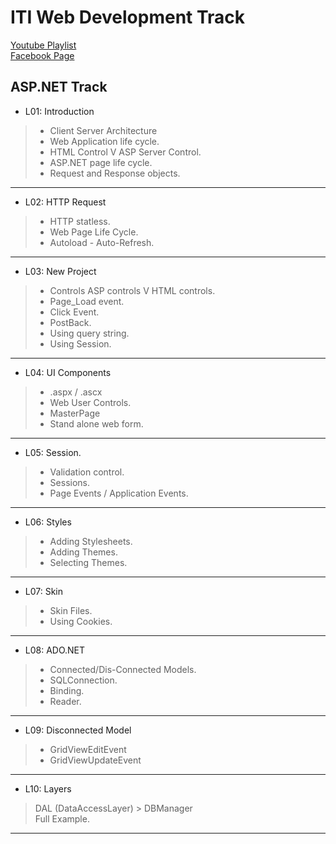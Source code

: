 # ITI Web Development Track  
[Youtube Playlist](https://www.youtube.com/user/mido330664/videos?sort=da&view=0&flow=grid)  
[Facebook Page](https://www.facebook.com/mobarmgofficial/)  
  
## ASP.NET Track  
  
- L01: Introduction  
> - Client Server Architecture  
> - Web Application life cycle.  
> - HTML Control V ASP Server Control.  
> - ASP.NET page life cycle.  
> - Request and Response objects.  
---  
- L02: HTTP Request  
> - HTTP statless.  
> - Web Page Life Cycle.  
> - Autoload - Auto-Refresh.  
---  
- L03: New Project  
> - Controls ASP controls V HTML controls.  
> - Page_Load event.  
> - Click Event.  
> - PostBack.  
> - Using query string.  
> - Using Session.  
---  
- L04: UI Components
> - .aspx / .ascx  
> - Web User Controls.  
> - MasterPage  
> - Stand alone web form.  
---  
- L05: Session.
> - Validation control.  
> - Sessions.  
> - Page Events / Application Events.  
---  
- L06: Styles
> - Adding Stylesheets.  
> - Adding Themes.  
> - Selecting Themes.  
---  
- L07: Skin  
> - Skin Files.  
> - Using Cookies.  
---  
- L08: ADO.NET  
> - Connected/Dis-Connected Models.  
> - SQLConnection.  
> - Binding.  
> - Reader.  
---  
- L09: Disconnected Model 
> - GridViewEditEvent  
> - GridViewUpdateEvent  
---  
- L10: Layers  
> DAL (DataAccessLayer) > DBManager  
> Full Example.  
---  

